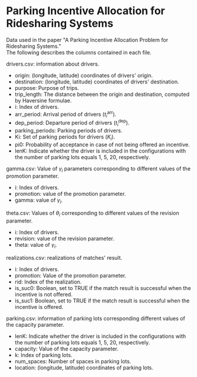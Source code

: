 # Parking Incentive Allocation for Ridesharing Systems
Data used in the paper "A Parking Incentive Allocation Problem for Ridesharing Systems."  
The following describes the columns contained in each file.

drivers.csv: information about drivers.
- origin: (longitude, latitude) coordinates of drivers' origin.
- destination: (longitude, latitude) coordinates of drivers' destination.
- purpose: Purpose of trips.
- trip_length: The distance between the origin and destination, computed by Haversine formulae.
- i: Index of drivers.
- arr_period: Arrival period of drivers ($t_i^\mathrm{arr}$).
- dep_period: Departure period of drivers ($t_i^\mathrm{dep}$).
- parking_periods: Parking periods of drivers.
- Ki: Set of parking periods for drivers ($K_i$).
- pi0: Probability of acceptance in case of not being offered an incentive.
- lenK: Indicate whether the driver is included in the configurations with the number of parking lots equals 1, 5, 20, respectively.

gamma.csv: Value of $\gamma_i$ parameters corresponding to different values of the promotion parameter.
- i: Index of drivers.
- promotion: value of the promotion parameter.
- gamma: value of $\gamma_i$.

theta.csv: Values of $\theta_i$ corresponding to different values of the revision parameter.
- i: Index of drivers.
- revision: value of the revision parameter.
- theta: value of $\gamma_i$.

realizations.csv: realizations of matches' result.
- i: Index of drivers.
- promotion: Value of the promotion parameter.
- rid: Index of the realization.
- is_suc0: Boolean, set to TRUE if the match result is successful when the incentive is not offered.
- is_suc1: Boolean, set to TRUE if the match result is successful when the incentive is offered.

parking.csv: information of parking lots corresponding different values of the capacity parameter.
- lenK: Indicate whether the driver is included in the configurations with the number of parking lots equals 1, 5, 20, respectively.
- capacity: Value of the capacity parameter.
- k: Index of parking lots.
- num_spaces: Number of spaces in parking lots.
- location: (longitude, latitude) coordinates of parking lots.
